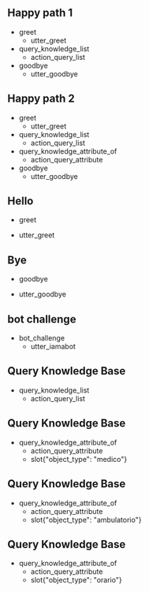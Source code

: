 ## Happy path 1
* greet
  - utter_greet
* query_knowledge_list
  - action_query_list
* goodbye
  - utter_goodbye

## Happy path 2
* greet
  - utter_greet
* query_knowledge_list
  - action_query_list
* query_knowledge_attribute_of
  - action_query_attribute
* goodbye
  - utter_goodbye

## Hello
* greet
- utter_greet

## Bye
* goodbye
- utter_goodbye

## bot challenge
* bot_challenge
  - utter_iamabot

## Query Knowledge Base
* query_knowledge_list
  - action_query_list

## Query Knowledge Base
* query_knowledge_attribute_of
  - action_query_attribute
  - slot{"object_type": "medico"}

## Query Knowledge Base
* query_knowledge_attribute_of
  - action_query_attribute
  - slot{"object_type": "ambulatorio"}

## Query Knowledge Base
* query_knowledge_attribute_of
  - action_query_attribute
  - slot{"object_type": "orario"}